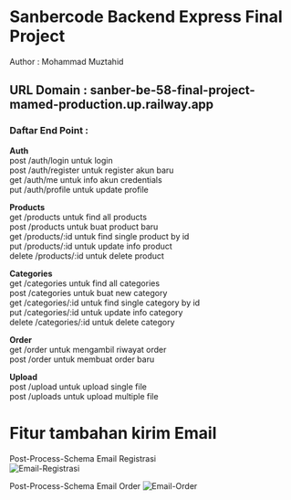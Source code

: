 # Sanbercode Backend Express Final Project  
Author : Mohammad Muztahid
  
## URL Domain : sanber-be-58-final-project-mamed-production.up.railway.app  
  
### Daftar End Point :   
**Auth**  
post /auth/login untuk login  
post /auth/register untuk register akun baru  
get /auth/me untuk info akun credentials  
put /auth/profile untuk update profile  
  
**Products**  
get /products untuk find all products  
post /products untuk buat product baru  
get /products/:id untuk find single product by id  
put /products/:id untuk update info product  
delete /products/:id untuk delete product  
  
**Categories**  
get /categories untuk find all categories  
post /categories untuk buat new category  
get /categories/:id untuk find single category by id  
put /categories/:id untuk update info category  
delete /categories/:id untuk delete category  
  
**Order**  
get /order untuk mengambil riwayat order  
post /order untuk membuat order baru  
  
**Upload**  
post /upload untuk upload single file  
post /uploads untuk upload multiple file  
  
# Fitur tambahan kirim Email  
Post-Process-Schema Email Registrasi  
![Email-Registrasi](https://github.com/user-attachments/assets/c3954296-c878-4245-a72b-b6f668a988fa)  

  
Post-Process-Schema Email Order
![Email-Order](https://github.com/user-attachments/assets/46fb4747-1348-45e7-a651-4f716422f03a)  


